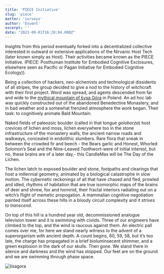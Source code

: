 ```yaml
---
title: 'PIECE Initiative'
slug: 'piece'
matter: 'surveys'
author: 'Exuent'
excerpt: ''
date: "2023-09-01T16:20:04.000Z"
---
```


Insights from this period eventually forked into a decentralized collective interested in outward or extensive applications of the Nirvanic Host Tech (later known simply as Host). Their activities became known as the PIECE Initiative. (PIECE: Posthuman Institute for Embodied Cognitive Exclosures, elsewhere seen as Pacific or Pagan Initiative for Embodied Cognitive Ecology)). 

Being a collection of hackers, neo-alchemists and technological dissidents of all stripes, the group decided to give a nod to the history of witchcraft with their first project. Word was spread, and agents descended from far and wide to the [mythical mountain of Łysa Góra](https://www.youtube.com/watch?v=iCEDfZgDPS8) in Poland. An ad hoc lab was quickly constructed out of the abandoned Benedectine Monastery, and in bad weather and a somewhat frenzied atmosphere the work began. Their task: to cognitively animate Bald Mountain. 

Naked fields of paleozoic boulder (called in that tongue *goloborza*) host crevices of lichen and moss, lichen everywhere too in the stone infrastructure of the monastery walls, the ancient narrow roads and walkways, concealed in endolithic slumbers. Rare flora that sneak in between the crowded fir and beech - the Bears garlic and Honest, Whorled Solomon’s Seal and the Nine-Leaved Toothwort-were of initial interest, but no, these brains are of a later day,- this CandleMas will be The Day of the Lichen.

The lichen latch to exposed boulder and stone, footpaths and clearings that host a millennial geometry, animated by a biological catastrophe in slow motion. The cybernetic reckonings of all that have chased and fled, prowled and idled, rhythms of habitation that are true isomorphic maps of the brains of deer and shrew, fox and hominid, their fractal interiors radiating out on a witch’s flight of memetic propogation. A mammalian cognitive negotiation painted itself across these hills in a bloody circuit complexity and it *strives to transcend*. 

On top of this hill is a hundred year old, decommissioned analogue television tower and it is swimming with cixiids. Three of our engineers have climbed to the top, and the wind is raucous against them. An electric pall comes over me, for here we stand nearly witness to the advent of a superorganism with ancient depth. A count begins, 60, 59, 58, but it’s too late, the charge has propagated in a brief bioluminsecent shimmer, and a green explosion in the dark of our skulls. Then gone. We stand there in silence and darkness and the wind has stopped. Our feet are on the ground and we are swimming through phase space. 

![lisagora](https://github.com/oovg/the-open-template/assets/90937997/a67d8f3b-6452-48d0-acac-0aa8eabce6e4)
